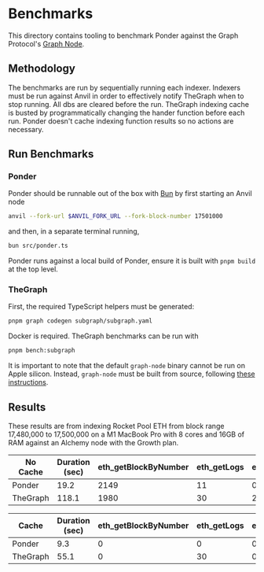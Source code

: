 # Benchmarks

This directory contains tooling to benchmark Ponder against the Graph Protocol's [Graph Node](https://github.com/graphprotocol/graph-node).

## Methodology

The benchmarks are run by sequentially running each indexer. Indexers must be run against Anvil in order to effectively notify TheGraph when to stop running. All dbs are cleared before the run. TheGraph indexing cache is busted by programmatically changing the hander function before each run. Ponder doesn't cache indexing function results so no actions are necessary.

## Run Benchmarks

### Ponder

Ponder should be runnable out of the box with [Bun](https://bun.sh) by first starting an Anvil node

```sh
anvil --fork-url $ANVIL_FORK_URL --fork-block-number 17501000
```

and then, in a separate terminal running,

```sh
bun src/ponder.ts
```

Ponder runs against a local build of Ponder, ensure it is built with `pnpm build` at the top level.

### TheGraph

First, the required TypeScript helpers must be generated:

```sh
pnpm graph codegen subgraph/subgraph.yaml
```

Docker is required. TheGraph benchmarks can be run with

```sh
pnpm bench:subgraph
```

It is important to note that the default `graph-node` binary cannot be run on Apple silicon. Instead, `graph-node` must be built from source, following [these instructions](https://github.com/graphprotocol/graph-node/tree/master/docker#running-graph-node-on-an-macbook-m1).

## Results

These results are from indexing Rocket Pool ETH from block range 17,480,000 to 17,500,000 on a M1 MacBook Pro with 8 cores and 16GB of RAM against an Alchemy node with the Growth plan.

| No Cache | Duration (sec) | eth_getBlockByNumber | eth_getLogs | eth_getTransactionReceipt |
| -------- | -------------- | -------------------- | ----------- | ------------------------- |
| Ponder   | 19.2           | 2149                 | 11          | 0                         |
| TheGraph | 118.1          | 1980                 | 30          | 294                       |

| Cache    | Duration (sec) | eth_getBlockByNumber | eth_getLogs | eth_getTransactionReceipt |
| -------- | -------------- | -------------------- | ----------- | ------------------------- |
| Ponder   | 9.3            | 0                    | 0           | 0                         |
| TheGraph | 55.1           | 0                    | 30          | 0                         |
